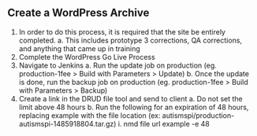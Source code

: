 ## Create a WordPress Archive
1. In order to do this process, it is required that the site be entirely completed.
  a. This includes prototype 3 corrections, QA corrections, and anything that came up in training 
2. Complete the WordPress Go Live Process
3. Navigate to Jenkins 
  a. Run the update job on production (eg. production-1fee > Build with Parameters > Update)
  b. Once the update is done, run the backup job on production (eg. production-1fee > Build with Parameters > Backup)
4. Create a link in the DRUD file tool and send to client
  a. Do not set the limit above 48 hours
  b. Run the following for an expiration of 48 hours, replacing example with the file location (ex: autismspi/production-autismspi-1485918804.tar.gz)
    i. nmd file url example -e 48
